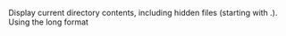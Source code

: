 Display current directory contents, including hidden files (starting with .). Using the long format

